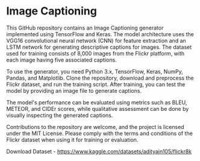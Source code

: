 # Image Captioning 
This GitHub repository contains an Image Captioning generator implemented using TensorFlow and Keras. The model architecture uses the VGG16 convolutional neural network (CNN) for feature extraction and an LSTM network for generating descriptive captions for images. The dataset used for training consists of 8,000 images from the Flickr platform, with each image having five associated captions.

To use the generator, you need Python 3.x, TensorFlow, Keras, NumPy, Pandas, and Matplotlib. Clone the repository, download and preprocess the Flickr dataset, and run the training script. After training, you can test the model by providing an image file to generate captions.

The model's performance can be evaluated using metrics such as BLEU, METEOR, and CIDEr scores, while qualitative assessment can be done by visually inspecting the generated captions.

Contributions to the repository are welcome, and the project is licensed under the MIT License. Please comply with the terms and conditions of the Flickr dataset when using it for training or evaluation.

Download Dataset - https://www.kaggle.com/datasets/adityajn105/flickr8k
